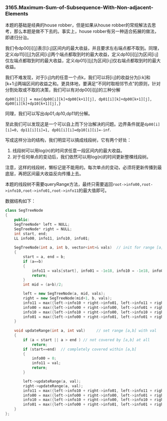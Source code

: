 ### 3165.Maximum-Sum-of-Subsequence-With-Non-adjacent-Elements

本题的基础是经典的house robber，但是如果从house robber的常规解法去思考，那么本题是做不下去的。事实上，house robber有另一种适合拓展的做法，即递归分治。

我们令dp00[i][j]表示[i:j]区间内的最大收益，并且要求左右端点都不取到。同理，定义dp11[i][j]为区间[i:j]两个端点都取到时的最大收益，定义dp10[i][j]为区间[i:j]仅左端点都取到时的最大收益，定义dp01[i][j]为区间[i:j]仅右端点都取到时的最大收益。

我们不难发现，对于[i:j]内的任意一个点k，我们可以将[i:j]的收益分为[i:k]和[k+1:j]两端区间的收益之和。更具体地，要满足“不同时取相邻节点”的原则，针对分割处取或不取的决策，我们可以有对dp00[i][j]的三种分解
```
dp00[i][j] = max{dp00[i][k]+dp00[k+1][j], dp01[i][k]+dp00[k+1][j], dp00[i][k]+dp10[k+1][j],}
```
同理，我们可以写出dp01,dp10,dp11的分解。

至此我们可以发现这是一个可以自上而下分治解决的问题。边界条件就是`dp00[i][i]=0, dp11[i][i]=1, dp01[i][i]=dp10[i][i]=-inf`.

写成这样分治的结构，我们明显可以搞成线段树，它有两个好处：
1. 线段树可以用log(n)的时间求任意一段区间内的最大收益。
2. 对于任何单点的变动后，我们依然可以用log(n)的时间更新整棵线段树。

注意，这样的线段树，懒标记是不能用的。每次单点的变动，必须将更新传播到最底层，再把区间最大收益反向传播上去。

本题的线段树不需要queryRange方法，最终只需要返回`root->info00,root->info10,root->info01,root->info11`的最大值即可。

数据结构如下：
```cpp
class SegTreeNode
{
    public:
    SegTreeNode* left = NULL;
    SegTreeNode* right = NULL;
    int start, end;
    LL info00, info11, info10, info01;
        
    SegTreeNode(int a, int b, vector<int>& vals)  // init for range [a,b] with val
    {                 
        start = a, end = b;
        if (a==b)
        {
            info11 = vals[start], info01 = -1e18, info10 = -1e18, info00 = 0;
            return;
        }        
        int mid = (a+b)/2;

        left = new SegTreeNode(a, mid, vals);
        right = new SegTreeNode(mid+1, b, vals);            
        info11 = max({left->info10 + right->info01, left->info11 + right->info01, left->info10 + right->info11});
        info00 = max({left->info00 + right->info00, left->info01 + right->info00, left->info00 + right->info10});
        info10 = max({left->info10 + right->info00, left->info10 + right->info10, left->info11 + right->info00});
        info01 = max({left->info00 + right->info01, left->info01 + right->info01, left->info00 + right->info11});
    }
    
    void updateRange(int a, int val)     // set range [a,b] with val
    {        
        if (a < start || a > end ) // not covered by [a,b] at all
            return;        
        if (start==end)  // completely covered within [a,b]
        {
            info00 = 0;
            info11 = val;
            return;
        }

        left->updateRange(a, val);
        right->updateRange(a, val);
        info11 = max({left->info10 + right->info01, left->info11 + right->info01, left->info10 + right->info11});
        info00 = max({left->info00 + right->info00, left->info01 + right->info00, left->info00 + right->info10});
        info10 = max({left->info10 + right->info00, left->info10 + right->info10, left->info11 + right->info00});
        info01 = max({left->info00 + right->info01, left->info01 + right->info01, left->info00 + right->info11});
    }
};
```
